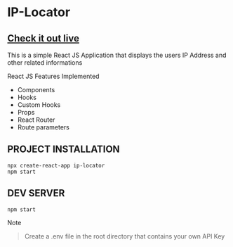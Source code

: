 # IP-Locator

## [Check it out live](https://ip-address-locator.netlify.app/ "IP-Locator App")


This is a simple React JS Application that displays the users IP Address and other related informations

React JS Features Implemented
- Components
- Hooks
- Custom Hooks
- Props
- React Router
- Route parameters

## PROJECT INSTALLATION
```
npx create-react-app ip-locator
npm start
```

## DEV SERVER
```
npm start
```

Note
> Create a .env file in the root directory that contains your own API Key

